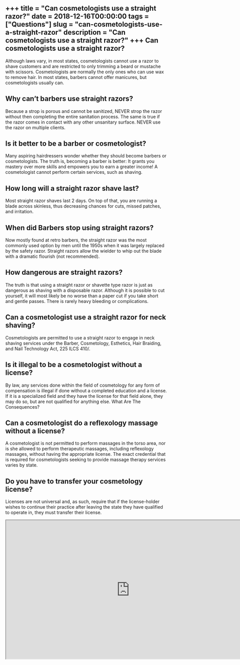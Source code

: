 +++
title = "Can cosmetologists use a straight razor?"
date = 2018-12-16T00:00:00
tags = ["Questions"]
slug = "can-cosmetologists-use-a-straight-razor"
description = "Can cosmetologists use a straight razor?"
+++
Can cosmetologists use a straight razor?
----------------------------------------

Although laws vary, in most states, cosmetologists cannot use a razor to shave customers and are restricted to only trimming a beard or mustache with scissors. Cosmetologists are normally the only ones who can use wax to remove hair. In most states, barbers cannot offer manicures, but cosmetologists usually can.

Why can’t barbers use straight razors?
--------------------------------------

Because a strop is porous and cannot be sanitized, NEVER strop the razor without then completing the entire sanitation process. The same is true if the razor comes in contact with any other unsanitary surface. NEVER use the razor on multiple clients.

Is it better to be a barber or cosmetologist?
---------------------------------------------

Many aspiring hairdressers wonder whether they should become barbers or cosmetologists. The truth is, becoming a barber is better: It grants you mastery over more skills and empowers you to earn a greater income! A cosmetologist cannot perform certain services, such as shaving.

How long will a straight razor shave last?
------------------------------------------

Most straight razor shaves last 2 days. On top of that, you are running a blade across skinless, thus decreasing chances for cuts, missed patches, and irritation.

When did Barbers stop using straight razors?
--------------------------------------------

Now mostly found at retro barbers, the straight razor was the most commonly used option by men until the 1950s when it was largely replaced by the safety razor. Straight razors allow the wielder to whip out the blade with a dramatic flourish (not recommended).

How dangerous are straight razors?
----------------------------------

The truth is that using a straight razor or shavette type razor is just as dangerous as shaving with a disposable razor. Although it is possible to cut yourself, it will most likely be no worse than a paper cut if you take short and gentle passes. There is rarely heavy bleeding or complications.

Can a cosmetologist use a straight razor for neck shaving?
----------------------------------------------------------

Cosmetologists are permitted to use a straight razor to engage in neck shaving services under the Barber, Cosmetology, Esthetics, Hair Braiding, and Nail Technology Act, 225 ILCS 410/.

Is it illegal to be a cosmetologist without a license?
------------------------------------------------------

By law, any services done within the field of cosmetology for any form of compensation is illegal if done without a completed education and a license. If it is a specialized field and they have the license for that field alone, they may do so, but are not qualified for anything else. What Are The Consequences?

Can a cosmetologist do a reflexology massage without a license?
---------------------------------------------------------------

A cosmetologist is not permitted to perform massages in the torso area, nor is she allowed to perform therapeutic massages, including reflexology massages, without having the appropriate license. The exact credential that is required for cosmetologists seeking to provide massage therapy services varies by state.

Do you have to transfer your cosmetology license?
-------------------------------------------------

Licenses are not universal and, as such, require that if the license-holder wishes to continue their practice after leaving the state they have qualified to operate in, they must transfer their license.

<iframe allow="accelerometer; autoplay; clipboard-write; encrypted-media; gyroscope; picture-in-picture" allowfullscreen="" class="__youtube_prefs__  epyt-is-override  no-lazyload" data-no-lazy="1" data-origheight="433" data-origwidth="770" data-skipgform_ajax_framebjll="" height="433" id="_ytid_36834" loading="lazy" src="https://www.youtube.com/embed/08ZS-dr5XCk?enablejsapi=1&autoplay=0&cc_load_policy=0&cc_lang_pref=&iv_load_policy=1&loop=0&modestbranding=0&rel=1&fs=1&playsinline=0&autohide=2&theme=dark&color=red&controls=1&" title="YouTube player" width="770"></iframe>